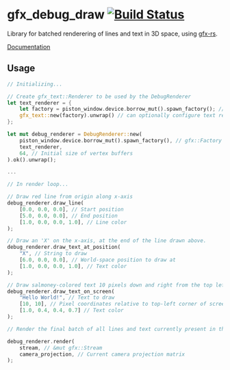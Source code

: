 # gfx_debug_draw [![Build Status](https://travis-ci.org/PistonDevelopers/gfx-debug-draw.png?branch=master)](https://travis-ci.org/PistonDevelopers/gfx-debug-draw)

Library for batched renderering of lines and text in 3D space, using [gfx-rs](https://github.com/gfx-rs/gfx-rs).

[Documentation](http://www.piston.rs/docs/gfx-debug-draw/gfx_debug_draw/)

## Usage

```rust
// Initializing...

// Create gfx_text::Renderer to be used by the DebugRenderer
let text_renderer = {
    let factory = piston_window.device.borrow_mut().spawn_factory(); // gfx::Factory
    gfx_text::new(factory).unwrap() // can optionally configure text renderer here (font, color)
};

let mut debug_renderer = DebugRenderer::new(
    piston_window.device.borrow_mut().spawn_factory(), // gfx::Factory
    text_renderer,
	64, // Initial size of vertex buffers
).ok().unwrap();

...

// In render loop...

// Draw red line from origin along x-axis
debug_renderer.draw_line(
	[0.0, 0.0, 0.0], // Start position
	[5.0, 0.0, 0.0], // End position
	[1.0, 0.0, 0.0, 1.0], // Line color
);

// Draw an 'X' on the x-axis, at the end of the line drawn above.
debug_renderer.draw_text_at_position(
	"X", // String to draw
	[6.0, 0.0, 0.0], // World-space position to draw at
	[1.0, 0.0, 0.0, 1.0], // Text color
);

// Draw salmoney-colored text 10 pixels down and right from the top left corner of the screen
debug_renderer.draw_text_on_screen(
	"Hello World!", // Text to draw
	[10, 10], // Pixel coordinates relative to top-left corner of screen
	[1.0, 0.4, 0.4, 0.7] // Text color
);

// Render the final batch of all lines and text currently present in the vertex/index buffers

debug_renderer.render(
	stream, // &mut gfx::Stream
	camera_projection, // Current camera projection matrix
);

```
